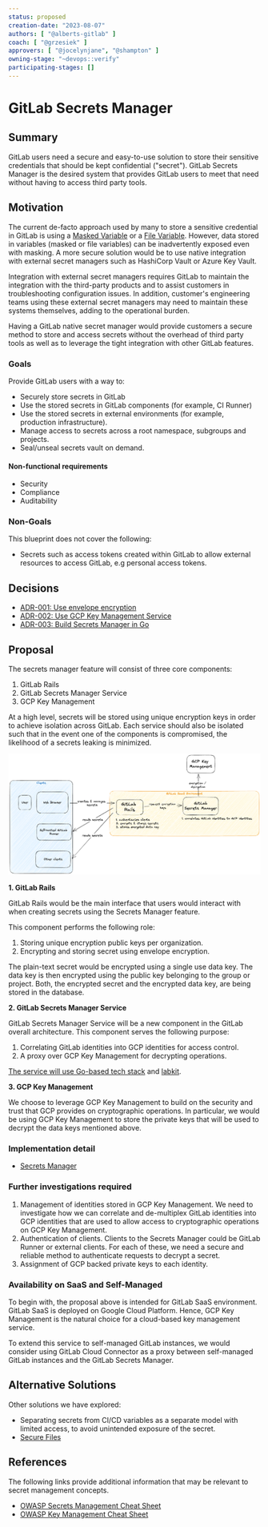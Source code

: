 ```yaml
---
status: proposed
creation-date: "2023-08-07"
authors: [ "@alberts-gitlab" ]
coach: [ "@grzesiek" ]
approvers: [ "@jocelynjane", "@shampton" ]
owning-stage: "~devops::verify"
participating-stages: []
---
```


<!-- Blueprints often contain forward-looking statements -->
<!-- vale gitlab.FutureTense = NO -->

# GitLab Secrets Manager

## Summary

GitLab users need a secure and easy-to-use solution to
store their sensitive credentials that should be kept confidential ("secret").
GitLab Secrets Manager is the desired system that provides GitLab users
to meet that need without having to access third party tools.

## Motivation

The current de-facto approach used by many to store a sensitive credential in GitLab is
using a [Masked Variable](../../../ci/variables/index.md#mask-a-cicd-variable) or a
[File Variable](../../../ci/variables/index.md#use-file-type-cicd-variables).
However, data stored in variables (masked or file variables) can be inadvertently exposed even with masking.
A more secure solution would be to use native integration
with external secret managers such as HashiCorp Vault or Azure Key Vault.

Integration with external secret managers requires GitLab to maintain the integration
with the third-party products and to assist customers in troubleshooting configuration issues.
In addition, customer's engineering teams using these external secret managers
may need to maintain these systems themselves, adding to the operational burden.

Having a GitLab native secret manager would provide customers a secure method to store and access secrets
without the overhead of third party tools as well as to leverage the tight integration with other GitLab features.

### Goals

Provide GitLab users with a way to:

- Securely store secrets in GitLab
- Use the stored secrets in GitLab components (for example, CI Runner)
- Use the stored secrets in external environments (for example, production infrastructure).
- Manage access to secrets across a root namespace, subgroups and projects.
- Seal/unseal secrets vault on demand.

#### Non-functional requirements

- Security
- Compliance
- Auditability

### Non-Goals

This blueprint does not cover the following:

- Secrets such as access tokens created within GitLab to allow external resources to access GitLab, e.g personal access tokens.

## Decisions

- [ADR-001: Use envelope encryption](decisions/001_envelop_encryption.md)
- [ADR-002: Use GCP Key Management Service](decisions/002_gcp_kms.md)
- [ADR-003: Build Secrets Manager in Go](decisions/003_go_service.md)

## Proposal

The secrets manager feature will consist of three core components:

1. GitLab Rails
1. GitLab Secrets Manager Service
1. GCP Key Management

At a high level, secrets will be stored using unique encryption keys in order to achieve isolation
across GitLab. Each service should also be isolated such that in the event
one of the components is compromised, the likelihood of a secrets leaking is minimized.

![Secrets Manager Overview](secrets-manager-overview.png)

**1. GitLab Rails**

GitLab Rails would be the main interface that users would interact with when creating secrets using the Secrets Manager feature.

This component performs the following role:

1. Storing unique encryption public keys per organization.
1. Encrypting and storing secret using envelope encryption.

The plain-text secret would be encrypted using a single use data key.
The data key is then encrypted using the public key belonging to the group or project.
Both, the encrypted secret and the encrypted data key, are being stored in the database.

**2. GitLab Secrets Manager Service**

GitLab Secrets Manager Service will be a new component in the GitLab overall architecture. This component serves the following purpose:

1. Correlating GitLab identities into GCP identities for access control.
1. A proxy over GCP Key Management for decrypting operations.

[The service will use Go-based tech stack](decisions/003_go_service.md) and [labkit](https://gitlab.com/gitlab-org/labkit).

**3. GCP Key Management**

We choose to leverage GCP Key Management to build on the security and trust that GCP provides on cryptographic operations.
In particular, we would be using GCP Key Management to store the private keys that will be used to decrypt
the data keys mentioned above.

### Implementation detail

- [Secrets Manager](secrets_manager.md)

### Further investigations required

1. Management of identities stored in GCP Key Management.
We need to investigate how we can correlate and de-multiplex GitLab identities into
GCP identities that are used to allow access to cryptographic operations on GCP Key Management.
1. Authentication of clients. Clients to the Secrets Manager could be GitLab Runner or external clients.
For each of these, we need a secure and reliable method to authenticate requests to decrypt a secret.
1. Assignment of GCP backed private keys to each identity.

### Availability on SaaS and Self-Managed

To begin with, the proposal above is intended for GitLab SaaS environment. GitLab SaaS is deployed on Google Cloud Platform.
Hence, GCP Key Management is the natural choice for a cloud-based key management service.

To extend this service to self-managed GitLab instances, we would consider using GitLab Cloud Connector as a proxy between
self-managed GitLab instances and the GitLab Secrets Manager.

## Alternative Solutions

Other solutions we have explored:

- Separating secrets from CI/CD variables as a separate model with limited access, to avoid unintended exposure of the secret.
- [Secure Files](../../../ci/secure_files/index.md)

## References

The following links provide additional information that may be relevant to secret management concepts.

- [OWASP Secrets Management Cheat Sheet](https://cheatsheetseries.owasp.org/cheatsheets/Secrets_Management_Cheat_Sheet.html)
- [OWASP Key Management Cheat Sheet](https://cheatsheetseries.owasp.org/cheatsheets/Key_Management_Cheat_Sheet.html)
